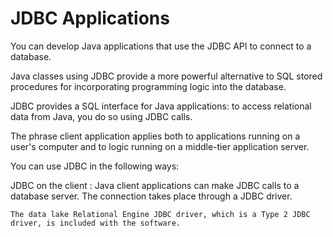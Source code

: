 <!-- loio3be2313f6c5f1014b68ae3dc6366ba17 -->

# JDBC Applications

You can develop Java applications that use the JDBC API to connect to a database.

Java classes using JDBC provide a more powerful alternative to SQL stored procedures for incorporating programming logic into the database.

JDBC provides a SQL interface for Java applications: to access relational data from Java, you do so using JDBC calls.

The phrase client application applies both to applications running on a user's computer and to logic running on a middle-tier application server.

You can use JDBC in the following ways:

 JDBC on the client
 :   Java client applications can make JDBC calls to a database server. The connection takes place through a JDBC driver.

    The data lake Relational Engine JDBC driver, which is a Type 2 JDBC driver, is included with the software.

 